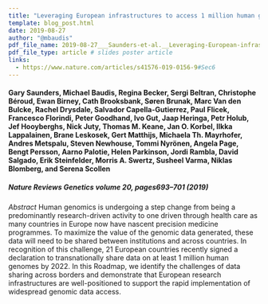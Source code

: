 ```yaml
---
title: "Leveraging European infrastructures to access 1 million human genomes by 2022"
template: blog_post.html 
date: 2019-08-27
author: "@mbaudis"
pdf_file_name: 2019-08-27___Saunders-et-al.__Leveraging-European-infrastructures-to-access-1-million-human-genomes-by-2022__NatRevGenetics.pdf
pdf_file_type: article # slides poster article
links: 
  - https://www.nature.com/articles/s41576-019-0156-9#Sec6
---
```


#### Gary Saunders, Michael Baudis, Regina Becker, Sergi Beltran, Christophe Béroud, Ewan Birney, Cath Brooksbank, Søren Brunak, Marc Van den Bulcke, Rachel Drysdale, Salvador Capella-Gutierrez, Paul Flicek, Francesco Florindi, Peter Goodhand, Ivo Gut, Jaap Heringa, Petr Holub, Jef Hooyberghs, Nick Juty, Thomas M. Keane, Jan O. Korbel, Ilkka Lappalainen, Brane Leskosek, Gert Matthijs, Michaela Th. Mayrhofer, Andres Metspalu, Steven Newhouse, Tommi Nyrönen, Angela Page, Bengt Persson, Aarno Palotie, Helen Parkinson, Jordi Rambla, David Salgado, Erik Steinfelder, Morris A. Swertz, Susheel Varma, Niklas Blomberg, and Serena Scollen
##### Nature Reviews Genetics volume 20, pages693–701 (2019)

<!--  CONTENT  -->
<!--more-->

*Abstract* Human genomics is undergoing a step change from being a predominantly research-driven activity to one driven through health care as many countries in Europe now have nascent precision medicine programmes. To maximize the value of the genomic data generated, these data will need to be shared between institutions and across countries. In recognition of this challenge, 21 European countries recently signed a declaration to transnationally share data on at least 1 million human genomes by 2022. In this Roadmap, we identify the challenges of data sharing across borders and demonstrate that European research infrastructures are well-positioned to support the rapid implementation of widespread genomic data access.